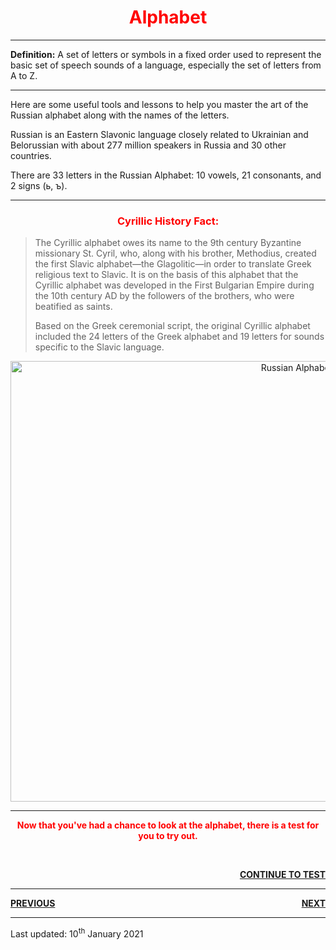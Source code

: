 <div class="container">
<h1 style="text-align:center; color:red;">Alphabet</h1>
<hr>
 <p><b>Definition:</b> A set of letters or symbols in a fixed order used to represent the basic set of speech sounds of a language, especially the set of letters from A to Z.</p>
 <hr>
<p>Here are some useful tools and lessons to help you master the art of the Russian alphabet along with the names of the letters.</p>

<p>Russian is an Eastern Slavonic language closely related to Ukrainian and Belorussian with about 277 million speakers in Russia and 30 other countries.</p>

<p>There are 33 letters in the Russian Alphabet: 10 vowels, 21 consonants, and 2 signs (ь, ъ).</p>
<hr>
<h3 style="text-align:center; color:red;">Cyrillic History Fact:</h3>
<blockquote cite="https://learnrussian.rt.com/alphabet/the-history-of-the-cyrillic-alphabet/">

<p>The Cyrillic alphabet owes its name to the 9th century Byzantine missionary St. Cyril, who, along with his brother, Methodius, created the first Slavic alphabet—the Glagolitic—in order to translate Greek religious text to Slavic. It is on the basis of this alphabet that the Cyrillic alphabet was developed in the First Bulgarian Empire during the 10th century AD by the followers of the brothers, who were beatified as saints.</p>

<p>Based on the Greek ceremonial script, the original Cyrillic alphabet included the 24 letters of the Greek alphabet and 19 letters for sounds specific to the Slavic language.</p>
</blockquote>
</div>
<div class="container">
<p style="text-align:center;"><img src="https://bencrowder.net/images/languages/RussianAlphabet.png/" alt="Russian Alphabet" width="900" height="705"></p>
 </div>
 <hr>  
 <p style="text-align:center; color:red;"><b>Now that you've had a chance to look at the alphabet, there is a test for you to try out.</b></p>
 <br>  
 <p> <a style="float:right;" href="https://jameslock98.github.io/SML5202-2020-Final-JamesLock/page7.html" class="btn2"> <b>CONTINUE TO TEST</b> </a> </p> 
 <br>
 <hr>
  <div class="container">
<p> <a style="float:left;" href="https://jameslock98.github.io/SML5202-2020-Final-JamesLock/" class="btn2"> <b>PREVIOUS</b> </a> </p>
<p> <a style="float:right;" href="https://jameslock98.github.io/SML5202-2020-Final-JamesLock/page3.html" class="btn2"> <b>NEXT</b> </a> </p>
 <div class="container">
 <br>
 <hr>
  <p> Last updated: 10<sup>th</sup> January 2021 </p>
